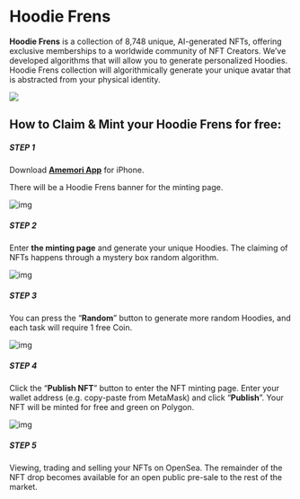 # Hoodie Frens

**Hoodie Frens** is a collection of 8,748 unique, AI-generated NFTs, offering exclusive memberships to a worldwide community of NFT Creators. We’ve developed algorithms that will allow you to generate personalized Hoodies. Hoodie Frens collection will algorithmically generate your unique avatar that is abstracted from your physical identity.

![](https://miro.medium.com/max/1400/1*8chu_BXS-uH2M5hivcXHQQ.gif)

## **How to Claim & Mint your Hoodie Frens for free:**

##### **STEP 1**

Download [**Amemori App**](https://apps.apple.com/us/app/amemori/id1578237832) for iPhone.

There will be a Hoodie Frens banner for the minting page.

![img](https://miro.medium.com/max/1000/1*vJI9iipuU7XzPMZ9kKym_Q.png)

##### STEP 2

Enter **the minting page** and generate your unique Hoodies. The claiming of NFTs happens through a mystery box random algorithm.

![img](https://miro.medium.com/max/864/1*cLa1MmDm2yOuE4DgiVcFZg.jpeg)

##### STEP 3

You can press the “**Random**” button to generate more random Hoodies, and each task will require 1 free Coin.

![img](https://miro.medium.com/max/742/1*wxI73BELRkZ1PUlPLh5zTQ.png)

##### STEP 4

Click the “**Publish NFT**” button to enter the NFT minting page. Enter your wallet address (e.g. copy-paste from MetaMask) and click “**Publish**”. Your NFT will be minted for free and green on Polygon.

![img](https://miro.medium.com/max/864/1*coWMbFljoXAEd42Y33NlIw.jpeg)

##### STEP 5

Viewing, trading and selling your NFTs on OpenSea. The remainder of the NFT drop becomes available for an open public pre-sale to the rest of the market.

